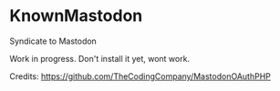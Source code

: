 # KnownMastodon
Syndicate to Mastodon

Work in progress. Don't install it yet, wont work.

Credits: https://github.com/TheCodingCompany/MastodonOAuthPHP